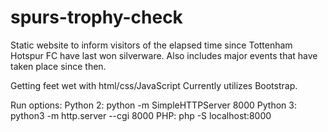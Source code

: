 # spurs-trophy-check
Static website to inform visitors of the elapsed time since Tottenham Hotspur FC have last won silverware.
Also includes major events that have taken place since then.

Getting feet wet with html/css/JavaScript
Currently utilizes Bootstrap.

Run options:
Python 2: python -m SimpleHTTPServer 8000
Python 3: python3 -m http.server --cgi 8000
PHP: php -S localhost:8000
